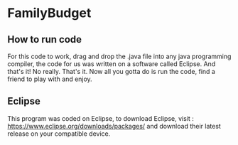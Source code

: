 # FamilyBudget

## How to run code
For this code to work, drag and drop the .java file into any java programming compiler, the code for us was written on a software called Eclipse.
And that's it! No really. That's it. Now all you gotta do is run the code, find a friend to play with and enjoy.

## Eclipse
This program was coded on Eclipse, to download Eclipse, visit : https://www.eclipse.org/downloads/packages/ and download their latest release on your compatible device.
